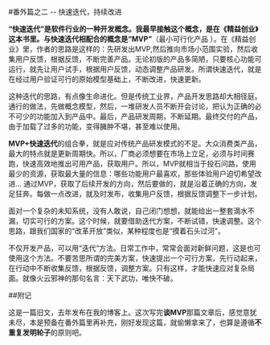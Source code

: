 #番外篇之二 -- 快速迭代，持续改进

**“快速迭代”**是软件行业的一种开发概念。我最早接触这个概念，是在《精益创业》这本书里。与快速迭代相配合的概念是**“MVP”**（最小可行化产品  ）。在《精益创业》里，作者的思路是这样的：先研发出MVP,然后推向市场小范围实验，然后收集用户反馈，根据反馈，不断完善产品。无论初版的产品多简陋，只要核心功能可运行，就先让用户试手，根据用户反馈，动态调整产品研发。所谓快速迭代，就是在经过用户验证可行的原始模型基础上，不断改进，快速更新。

这种迭代的思路，有点像生命进化。但是传统工业界，产品开发思路却大相径庭。通行的做法，先做概念模型，然后，一堆研发人员不断开会讨论，把认为正确的必不可少的功能加入到产品中。最后，产品研发周期，不断延期。最终交付的产品，由于加载了过多的功能，变得臃肿不堪，甚至难以使用。

**MVP+快速迭代**的组合拳，就是应对传统产品研发模式的不足。大众消费类产品，最大的特点就是更新周期快。所以，厂商必须想要在市场上立足，必须与时间赛跑，快速高效地推出可用产品，获取用户。所以，MVP就相当于投石问路，使用最少的资源，获取最大量的信息：哪些功能用户最喜欢，那些体验用户迫切希望改进... 通过MVP，获取了后续开发的方向，然后要做的，就是沿着正确的方向，发足狂奔。每做一点改进，就及时发布，收集用户反馈，根据反馈调整下一步计划。

面对一个复杂的未知系统，没有人敢说，自己闭门想想，就能给出一整套滴水不漏，切实可行的方案。这个时候，就要借助迭代方案，不断试错，快速调整。这个思路，跟我们国家的“改革开放”类似，某种程度也是“摸着石头过河”。

不仅开发产品，可以用“迭代“方法。日常工作中，常常会面对新鲜问题，这是也可使用这个方法。不要苦思所谓的完美方案，快速提出一个可行方案，先行动起来，在行动中不断收集反馈，根据反馈，调整方案。只有这样，才能快速应对复杂局面。就像火云邪神的那句名言：天下武功，唯快不破。 

##附记

这是一篇旧文，去年发布在我的博客上。这次写完**谈MVP**那篇文章后，感觉意犹未尽，本是预备在番外篇里再补充，刚好发现这篇，就偷懒拿来了，也算是遵循**不重复发明轮子**的原则吧。